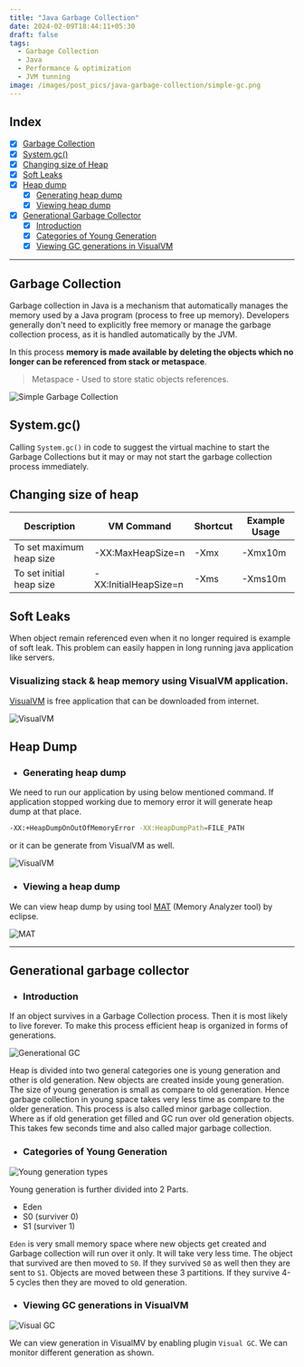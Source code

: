 ```yaml
---
title: "Java Garbage Collection"
date: 2024-02-09T18:44:11+05:30
draft: false
tags:
  - Garbage Collection
  - Java
  - Performance & optimization
  - JVM tunning
image: /images/post_pics/java-garbage-collection/simple-gc.png  
---
```


## Index
- [x] [Garbage Collection](#garbage-collection)
- [x] [System.gc()](#systemgc)
- [x] [Changing size of Heap](#changing-size-of-heap)
- [x] [Soft Leaks](#soft-leaks)
- [x] [Heap dump](#heap-dump)
  - [x] [Generating heap dump](#generating-heap-dump)
  - [x] [Viewing heap dump](#viewing-a-heap-dump)
- [x] [Generational Garbage Collector](#generational-garbage-collector)
  - [x] [Introduction](#introduction)
  - [x] [Categories of Young Generation](#categories-of-young-generation)
  - [x] [Viewing GC generations in VisualVM](#viewing-gc-generations-in-visualvm)

---

## Garbage Collection

Garbage collection in Java is a mechanism that automatically manages the memory used by a Java program (process to free up memory). Developers generally don't need to explicitly free memory or manage the garbage collection process, as it is handled automatically by the JVM.

In this process **memory is made available by deleting the objects which no longer can be referenced from stack or metaspace**.

> Metaspace - Used to store static objects references.

![Simple Garbage Collection](/images/post_pics/java-garbage-collection/simple-gc.png)

## System.gc()

Calling `System.gc()` in code to suggest the virtual machine to start the Garbage Collections but it may or may not start the garbage collection process immediately.

## Changing size of heap

| Description              | VM Command            | Shortcut | Example Usage |
| ------------------------ | --------------------- | -------- | ------------- |
| To set maximum heap size | -XX:MaxHeapSize=n     | -Xmx     | -Xmx10m       |
| To set initial heap size | -XX:InitialHeapSize=n | -Xms     | -Xms10m       |

## Soft Leaks

When object remain referenced even when it no longer required is example of soft leak. This problem can easily happen in long running java application like servers.

### Visualizing stack & heap memory using VisualVM application.

[VisualVM]() is free application that can be downloaded from internet.

![VisualVM](/images/post_pics/java-garbage-collection/visualvm.png)

## Heap Dump

- ### Generating heap dump

We need to run our application by using below mentioned command. If application stopped working due to memory error it will generate heap dump at that place.

```sh
-XX:+HeapDumpOnOutOfMemoryError -XX:HeapDumpPath=FILE_PATH
```

or it can be generate from VisualVM as well.

![VisualVM](/images/post_pics/java-garbage-collection/visualvm.gif)

- ### Viewing a heap dump

We can view heap dump by using tool [MAT]() (Memory Analyzer tool) by eclipse.

![MAT](/images/post_pics/java-garbage-collection/mat.png)

---

## Generational garbage collector

- ### Introduction

If an object survives in a Garbage Collection process. Then it is most likely to live forever.
To make this process efficient heap is organized in forms of generations.

![Generational GC](/images/post_pics/java-garbage-collection/generational-gc.png)

Heap is divided into two general categories one is young generation and other is old generation. New objects are created inside young generation. The size of young generation is small as compare to old generation. Hence garbage collection in young space takes very less time as compare to the older generation. This process is also called minor garbage collection. Where as if old generation get filled and GC run over old generation objects. This takes few seconds time and also called major garbage collection.

- ### Categories of Young Generation

![Young generation types](/images/post_pics/java-garbage-collection/young-generation-gc.png)


Young generation is further divided into 2 Parts.

- Eden
- S0 (surviver 0)
- S1 (surviver 1)


`Eden` is very small memory space where new objects get created and Garbage collection will run over it only. It will take very less time. The object that survived are then moved to `S0`. If they survived `S0` as well then they are sent to `S1`. Objects are moved between these 3 partitions. If they survive 4-5 cycles then they are moved to old generation.

- ### Viewing GC generations in VisualVM

![Visual GC](/images/post_pics/java-garbage-collection/visualgc.gif)

We can view generation in VisualMV by enabling plugin `Visual GC`. We can monitor different generation as shown.